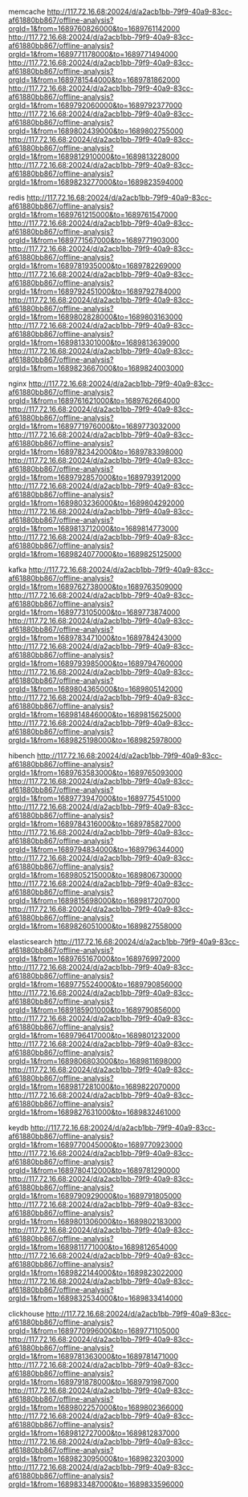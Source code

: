 memcache
http://117.72.16.68:20024/d/a2acb1bb-79f9-40a9-83cc-af61880bb867/offline-analysis?orgId=1&from=1689760826000&to=1689761142000
http://117.72.16.68:20024/d/a2acb1bb-79f9-40a9-83cc-af61880bb867/offline-analysis?orgId=1&from=1689771178000&to=1689771494000
http://117.72.16.68:20024/d/a2acb1bb-79f9-40a9-83cc-af61880bb867/offline-analysis?orgId=1&from=1689781544000&to=1689781862000
http://117.72.16.68:20024/d/a2acb1bb-79f9-40a9-83cc-af61880bb867/offline-analysis?orgId=1&from=1689792060000&to=1689792377000
http://117.72.16.68:20024/d/a2acb1bb-79f9-40a9-83cc-af61880bb867/offline-analysis?orgId=1&from=1689802439000&to=1689802755000
http://117.72.16.68:20024/d/a2acb1bb-79f9-40a9-83cc-af61880bb867/offline-analysis?orgId=1&from=1689812910000&to=1689813228000
http://117.72.16.68:20024/d/a2acb1bb-79f9-40a9-83cc-af61880bb867/offline-analysis?orgId=1&from=1689823277000&to=1689823594000

redis
http://117.72.16.68:20024/d/a2acb1bb-79f9-40a9-83cc-af61880bb867/offline-analysis?orgId=1&from=1689761215000&to=1689761547000
http://117.72.16.68:20024/d/a2acb1bb-79f9-40a9-83cc-af61880bb867/offline-analysis?orgId=1&from=1689771567000&to=1689771903000
http://117.72.16.68:20024/d/a2acb1bb-79f9-40a9-83cc-af61880bb867/offline-analysis?orgId=1&from=1689781935000&to=1689782269000
http://117.72.16.68:20024/d/a2acb1bb-79f9-40a9-83cc-af61880bb867/offline-analysis?orgId=1&from=1689792451000&to=1689792784000
http://117.72.16.68:20024/d/a2acb1bb-79f9-40a9-83cc-af61880bb867/offline-analysis?orgId=1&from=1689802828000&to=1689803163000
http://117.72.16.68:20024/d/a2acb1bb-79f9-40a9-83cc-af61880bb867/offline-analysis?orgId=1&from=1689813301000&to=1689813639000
http://117.72.16.68:20024/d/a2acb1bb-79f9-40a9-83cc-af61880bb867/offline-analysis?orgId=1&from=1689823667000&to=1689824003000

nginx
http://117.72.16.68:20024/d/a2acb1bb-79f9-40a9-83cc-af61880bb867/offline-analysis?orgId=1&from=1689761621000&to=1689762664000
http://117.72.16.68:20024/d/a2acb1bb-79f9-40a9-83cc-af61880bb867/offline-analysis?orgId=1&from=1689771976000&to=1689773032000
http://117.72.16.68:20024/d/a2acb1bb-79f9-40a9-83cc-af61880bb867/offline-analysis?orgId=1&from=1689782342000&to=1689783398000
http://117.72.16.68:20024/d/a2acb1bb-79f9-40a9-83cc-af61880bb867/offline-analysis?orgId=1&from=1689792857000&to=1689793912000
http://117.72.16.68:20024/d/a2acb1bb-79f9-40a9-83cc-af61880bb867/offline-analysis?orgId=1&from=1689803236000&to=1689804292000
http://117.72.16.68:20024/d/a2acb1bb-79f9-40a9-83cc-af61880bb867/offline-analysis?orgId=1&from=1689813712000&to=1689814773000
http://117.72.16.68:20024/d/a2acb1bb-79f9-40a9-83cc-af61880bb867/offline-analysis?orgId=1&from=1689824077000&to=1689825125000

kafka
http://117.72.16.68:20024/d/a2acb1bb-79f9-40a9-83cc-af61880bb867/offline-analysis?orgId=1&from=1689762738000&to=1689763509000
http://117.72.16.68:20024/d/a2acb1bb-79f9-40a9-83cc-af61880bb867/offline-analysis?orgId=1&from=1689773105000&to=1689773874000
http://117.72.16.68:20024/d/a2acb1bb-79f9-40a9-83cc-af61880bb867/offline-analysis?orgId=1&from=1689783471000&to=1689784243000
http://117.72.16.68:20024/d/a2acb1bb-79f9-40a9-83cc-af61880bb867/offline-analysis?orgId=1&from=1689793985000&to=1689794760000
http://117.72.16.68:20024/d/a2acb1bb-79f9-40a9-83cc-af61880bb867/offline-analysis?orgId=1&from=1689804365000&to=1689805142000
http://117.72.16.68:20024/d/a2acb1bb-79f9-40a9-83cc-af61880bb867/offline-analysis?orgId=1&from=1689814846000&to=1689815625000
http://117.72.16.68:20024/d/a2acb1bb-79f9-40a9-83cc-af61880bb867/offline-analysis?orgId=1&from=1689825198000&to=1689825978000

hibench
http://117.72.16.68:20024/d/a2acb1bb-79f9-40a9-83cc-af61880bb867/offline-analysis?orgId=1&from=1689763583000&to=1689765093000
http://117.72.16.68:20024/d/a2acb1bb-79f9-40a9-83cc-af61880bb867/offline-analysis?orgId=1&from=1689773947000&to=1689775451000
http://117.72.16.68:20024/d/a2acb1bb-79f9-40a9-83cc-af61880bb867/offline-analysis?orgId=1&from=1689784316000&to=1689785827000
http://117.72.16.68:20024/d/a2acb1bb-79f9-40a9-83cc-af61880bb867/offline-analysis?orgId=1&from=1689794834000&to=1689796344000
http://117.72.16.68:20024/d/a2acb1bb-79f9-40a9-83cc-af61880bb867/offline-analysis?orgId=1&from=1689805215000&to=1689806730000
http://117.72.16.68:20024/d/a2acb1bb-79f9-40a9-83cc-af61880bb867/offline-analysis?orgId=1&from=1689815698000&to=1689817207000
http://117.72.16.68:20024/d/a2acb1bb-79f9-40a9-83cc-af61880bb867/offline-analysis?orgId=1&from=1689826051000&to=1689827558000

elasticsearch
http://117.72.16.68:20024/d/a2acb1bb-79f9-40a9-83cc-af61880bb867/offline-analysis?orgId=1&from=1689765167000&to=1689769972000
http://117.72.16.68:20024/d/a2acb1bb-79f9-40a9-83cc-af61880bb867/offline-analysis?orgId=1&from=1689775524000&to=1689790856000
http://117.72.16.68:20024/d/a2acb1bb-79f9-40a9-83cc-af61880bb867/offline-analysis?orgId=1&from=1689185901000&to=1689790856000
http://117.72.16.68:20024/d/a2acb1bb-79f9-40a9-83cc-af61880bb867/offline-analysis?orgId=1&from=1689796417000&to=1689801232000
http://117.72.16.68:20024/d/a2acb1bb-79f9-40a9-83cc-af61880bb867/offline-analysis?orgId=1&from=1689806803000&to=1689811698000
http://117.72.16.68:20024/d/a2acb1bb-79f9-40a9-83cc-af61880bb867/offline-analysis?orgId=1&from=1689817281000&to=1689822070000
http://117.72.16.68:20024/d/a2acb1bb-79f9-40a9-83cc-af61880bb867/offline-analysis?orgId=1&from=1689827631000&to=1689832461000

keydb
http://117.72.16.68:20024/d/a2acb1bb-79f9-40a9-83cc-af61880bb867/offline-analysis?orgId=1&from=1689770045000&to=1689770923000
http://117.72.16.68:20024/d/a2acb1bb-79f9-40a9-83cc-af61880bb867/offline-analysis?orgId=1&from=1689780412000&to=1689781290000
http://117.72.16.68:20024/d/a2acb1bb-79f9-40a9-83cc-af61880bb867/offline-analysis?orgId=1&from=1689790929000&to=1689791805000
http://117.72.16.68:20024/d/a2acb1bb-79f9-40a9-83cc-af61880bb867/offline-analysis?orgId=1&from=1689801306000&to=1689802183000
http://117.72.16.68:20024/d/a2acb1bb-79f9-40a9-83cc-af61880bb867/offline-analysis?orgId=1&from=1689811771000&to=1689812654000
http://117.72.16.68:20024/d/a2acb1bb-79f9-40a9-83cc-af61880bb867/offline-analysis?orgId=1&from=1689822144000&to=1689823022000
http://117.72.16.68:20024/d/a2acb1bb-79f9-40a9-83cc-af61880bb867/offline-analysis?orgId=1&from=1689832534000&to=1689833414000

clickhouse 
http://117.72.16.68:20024/d/a2acb1bb-79f9-40a9-83cc-af61880bb867/offline-analysis?orgId=1&from=1689770996000&to=1689771105000
http://117.72.16.68:20024/d/a2acb1bb-79f9-40a9-83cc-af61880bb867/offline-analysis?orgId=1&from=1689781363000&to=1689781471000
http://117.72.16.68:20024/d/a2acb1bb-79f9-40a9-83cc-af61880bb867/offline-analysis?orgId=1&from=1689791878000&to=1689791987000
http://117.72.16.68:20024/d/a2acb1bb-79f9-40a9-83cc-af61880bb867/offline-analysis?orgId=1&from=1689802257000&to=1689802366000
http://117.72.16.68:20024/d/a2acb1bb-79f9-40a9-83cc-af61880bb867/offline-analysis?orgId=1&from=1689812727000&to=1689812837000
http://117.72.16.68:20024/d/a2acb1bb-79f9-40a9-83cc-af61880bb867/offline-analysis?orgId=1&from=1689823095000&to=1689823203000
http://117.72.16.68:20024/d/a2acb1bb-79f9-40a9-83cc-af61880bb867/offline-analysis?orgId=1&from=1689833487000&to=1689833596000


